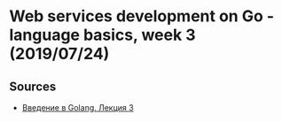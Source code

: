 # Web services development on Go - language basics, week 3 (2019/07/24)

## Sources
- [Введение в Golang. Лекция 3](golang-3.pdf)